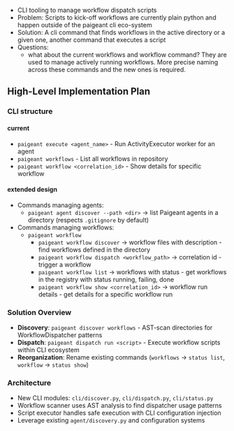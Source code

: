 - CLI tooling to manage workflow dispatch scripts
- Problem: Scripts to kick-off workflows are currently plain python and happen outside of the paigeant cli eco-system
- Solution: A cli command that finds workflows in the active directory or a given one, another command that executes a script
- Questions:
    -  what about the current workflows and workflow command? They are used to manage actively running workflows. More precise naming across these commands and the new ones is required.

## High-Level Implementation Plan

### CLI structure
#### current
- `paigeant execute <agent_name>` - Run ActivityExecutor worker for an agent
- `paigeant workflows` - List all workflows in repository 
- `paigeant workflow <correlation_id>` - Show details for specific workflow

#### extended design
- Commands managing agents:
    - `paigeant agent discover --path <dir>` -> list Paigeant agents in a directory (respects `.gitignore` by default)
- Commands managing workflows:
    - `paigeant workflow`
        - `paigeant workflow discover` -> workflow files with description - find workflows defined in the directory
        - `paigeant workflow dispatch <workflow_path>` -> correlation id - trigger a workflow
        - `paigeant workflow list` -> workflows with status - get workflows in the registry with status running, failing, done
        - `paigeant workflow show <correlation_id>` -> workflow run details - get details for a specific workflow run


### Solution Overview
- **Discovery**: `paigeant discover workflows` - AST-scan directories for WorkflowDispatcher patterns
- **Dispatch**: `paigeant dispatch run <script>` - Execute workflow scripts within CLI ecosystem  
- **Reorganization**: Rename existing commands (`workflows` → `status list`, `workflow` → `status show`)

### Architecture
- New CLI modules: `cli/discover.py`, `cli/dispatch.py`, `cli/status.py`
- Workflow scanner uses AST analysis to find dispatcher usage patterns
- Script executor handles safe execution with CLI configuration injection
- Leverage existing `agent/discovery.py` and configuration systems